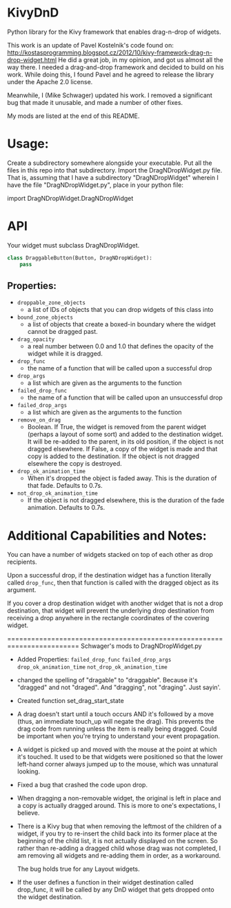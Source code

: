 # KivyDnD
Python library for the Kivy framework that enables drag-n-drop of widgets.

This work is an update of Pavel Kostelnik's code found on:
http://kostasprogramming.blogspot.cz/2012/10/kivy-framework-drag-n-drop-widget.html
He did a great job, in my opinion, and got us almost all the way there. I needed
a drag-and-drop framework and decided to build on his work. While doing this,
I found Pavel and he agreed to release the library under the Apache 2.0 license.

Meanwhile, I (Mike Schwager) updated his work. I removed a significant bug that
made it unusable, and made a number of other fixes.

My mods are listed at the end of this README.

# Usage:

Create a subdirectory somewhere alongside your executable. Put all the
files in this repo into that subdirectory. Import the DragNDropWidget.py
file. That is, assuming that I have a subdirectory "DragNDropWidget" wherein
I have the file "DragNDropWidget.py", place in your python file:

import DragNDropWidget.DragNDropWidget


# API

Your widget must subclass DragNDropWidget.

```Python
class DraggableButton(Button, DragNDropWidget):
    pass
```

## Properties:
* `droppable_zone_objects`
  * a list of IDs of objects that you can drop widgets of this class into
* `bound_zone_objects`
  * a list of objects that create a boxed-in boundary where the widget cannot be dragged past.
* `drag_opacity`
  * a real number between 0.0 and 1.0 that defines the opacity of the widget while it is dragged.
* `drop_func`
  * the name of a function that will be called upon a successful drop
* `drop_args`
  * a list which are given as the arguments to the function
* `failed_drop_func`
  * the name of a function that will be called upon an unsuccessful drop
* `failed_drop_args`
  * a list which are given as the arguments to the function
* `remove_on_drag`
  * Boolean. If True, the widget is removed from the parent widget (perhaps a layout of some sort) and added to the destination widget. It will be re-added to the parent, in its old position, if the object is not dragged elsewhere. If False, a copy of the widget is made and that copy is added to the destination. If the object is not dragged elsewhere the copy is destroyed.
* `drop_ok_animation_time`
  * When it's dropped the object is faded away. This is the duration of that fade. Defaults to 0.7s.
* `not_drop_ok_animation_time`
  * If the object is not dragged elsewhere, this is the duration of the fade animation. Defaults to 0.7s.

# Additional Capabilities and Notes:

You can have a number of widgets stacked on top of each other as drop recipients.

Upon a successful drop, if the destination widget has a function
literally called `drop_func`, then that function is called with the
dragged object as its argument.

If you cover a drop destination widget with another widget that is not a
drop destination, that widget will prevent the underlying drop
destination from receiving a drop anywhere in the rectangle coordinates
of the covering widget.

========================================================================
Schwager's mods to DragNDropWidget.py

- Added Properties:
  `failed_drop_func`
  `failed_drop_args`
  `drop_ok_animation_time`
  `not_drop_ok_animation_time`

- changed the spelling of "dragable" to "draggable". Because it's
  "dragged" and not "draged". And "dragging", not "draging".
  Just sayin'.

- Created function set_drag_start_state

- A drag doesn't start until a touch occurs AND it's followed by a move
  (thus, an immediate touch_up will negate the drag). This prevents the
  drag code from running unless the item is really being dragged.
  Could be important when you're trying to understand your event
  propagation.

- A widget is picked up and moved with the mouse at the point at which
  it's touched. It used to be that widgets were positioned so that the
  lower left-hand corner always jumped up to the mouse, which
  was unnatural looking.

- Fixed a bug that crashed the code upon drop.

- When dragging a non-removable widget, the original is left in place and
  a copy is actually dragged around. This is more to one's expectations,
  I believe.

- There is a Kivy bug that when removing the leftmost of the children of
  a widget, if you try to re-insert the child back into its former place
  at the beginning of the child list, it is not actually displayed on
  the screen. So rather than re-adding a dragged child whose drag was not
  completed, I am removing all widgets and re-adding them in order, as a
  workaround.

  The bug holds true for any Layout widgets.

- If the user defines a function in their widget destination called
  drop_func, it will be called by any DnD widget that gets dropped onto
  the widget destination.


